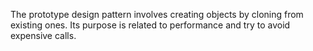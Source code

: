The prototype design pattern involves creating objects by cloning from existing ones. Its purpose is related to performance and try to avoid expensive calls.